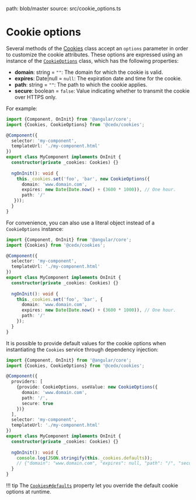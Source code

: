 path: blob/master
source: src/cookie_options.ts

# Cookie options
Several methods of the [Cookies](api.md) class accept an `options` parameter in order to customize the cookie attributes.
These options are expressed using an instance of the [`CookieOptions`](https://github.com/cedx/cookies.js/blob/master/src/cookie_options.ts) class, which has the following properties:

- **domain**: string = `""`: The domain for which the cookie is valid.
- **expires**: Date|null = `null`: The expiration date and time for the cookie.
- **path**: string = `""`: The path to which the cookie applies.
- **secure**: boolean = `false`: Value indicating whether to transmit the cookie over HTTPS only.

For example:

```ts
import {Component, OnInit} from '@angular/core';
import {Cookies, CookieOptions} from '@cedx/cookies';

@Component({
  selector: 'my-component',
  templateUrl: './my-component.html'
})
export class MyComponent implements OnInit {
  constructor(private _cookies: Cookies) {}
  
  ngOnInit(): void {
    this._cookies.set('foo', 'bar', new CookieOptions({
      domain: 'www.domain.com',
      expires: new Date(Date.now() + (3600 * 1000)), // One hour.
      path: '/'
   }));
  }
}
```

For convenience, you can also use a literal object instead of a `CookieOptions` instance:

```ts
import {Component, OnInit} from '@angular/core';
import {Cookies} from '@cedx/cookies';

@Component({
  selector: 'my-component',
  templateUrl: './my-component.html'
})
export class MyComponent implements OnInit {
  constructor(private _cookies: Cookies) {}
  
  ngOnInit(): void {
    this._cookies.set('foo', 'bar', {
      domain: 'www.domain.com',
      expires: new Date(Date.now() + (3600 * 1000)), // One hour.
      path: '/'
    });
  }
}
```

It is possible to provide default values for the cookie options when instantiating the `Cookies` service through dependency injection:

```ts
import {Component, OnInit} from '@angular/core';
import {Cookies, CookieOptions} from '@cedx/cookies';

@Component({
  providers: [
    {provide: CookieOptions, useValue: new CookieOptions({
      domain: 'www.domain.com',
      path: '/',
      secure: true
    })}
  ],
  selector: 'my-component',
  templateUrl: './my-component.html'
})
export class MyComponent implements OnInit {
  constructor(private _cookies: Cookies) {}
  
  ngOnInit(): void {
    console.log(JSON.stringify(this._cookies.defaults));
    // {"domain": "www.domain.com", "expires": null, "path": "/", "secure": true}
  }
}
```

!!! tip
    The [`Cookies#defaults`](api.md) property let you override the default cookie options at runtime.

